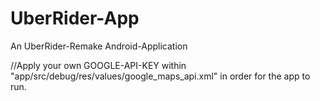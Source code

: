 # UberRider-App
An UberRider-Remake Android-Application

//Apply your own GOOGLE-API-KEY within "app/src/debug/res/values/google_maps_api.xml"  in order for the app to run.


